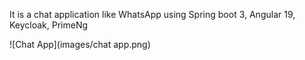 It is a chat application like WhatsApp using Spring boot 3, Angular 19, Keycloak, PrimeNg

![Chat App](images/chat app.png)